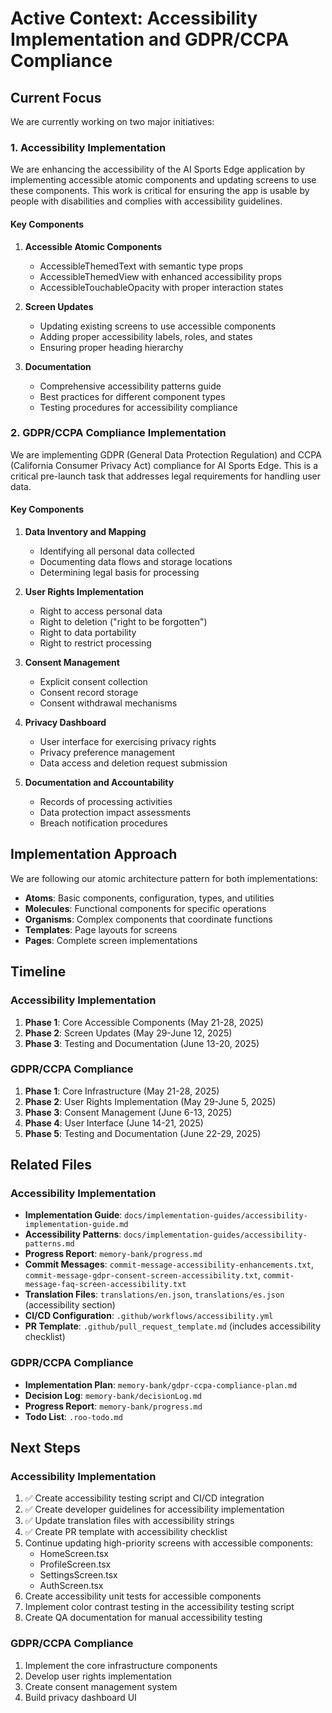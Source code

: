 # Active Context: Accessibility Implementation and GDPR/CCPA Compliance

## Current Focus

We are currently working on two major initiatives:

### 1. Accessibility Implementation

We are enhancing the accessibility of the AI Sports Edge application by implementing accessible atomic components and updating screens to use these components. This work is critical for ensuring the app is usable by people with disabilities and complies with accessibility guidelines.

#### Key Components

1. **Accessible Atomic Components**

   - AccessibleThemedText with semantic type props
   - AccessibleThemedView with enhanced accessibility props
   - AccessibleTouchableOpacity with proper interaction states

2. **Screen Updates**

   - Updating existing screens to use accessible components
   - Adding proper accessibility labels, roles, and states
   - Ensuring proper heading hierarchy

3. **Documentation**
   - Comprehensive accessibility patterns guide
   - Best practices for different component types
   - Testing procedures for accessibility compliance

### 2. GDPR/CCPA Compliance Implementation

We are implementing GDPR (General Data Protection Regulation) and CCPA (California Consumer Privacy Act) compliance for AI Sports Edge. This is a critical pre-launch task that addresses legal requirements for handling user data.

#### Key Components

1. **Data Inventory and Mapping**

   - Identifying all personal data collected
   - Documenting data flows and storage locations
   - Determining legal basis for processing

2. **User Rights Implementation**

   - Right to access personal data
   - Right to deletion ("right to be forgotten")
   - Right to data portability
   - Right to restrict processing

3. **Consent Management**

   - Explicit consent collection
   - Consent record storage
   - Consent withdrawal mechanisms

4. **Privacy Dashboard**

   - User interface for exercising privacy rights
   - Privacy preference management
   - Data access and deletion request submission

5. **Documentation and Accountability**
   - Records of processing activities
   - Data protection impact assessments
   - Breach notification procedures

## Implementation Approach

We are following our atomic architecture pattern for both implementations:

- **Atoms**: Basic components, configuration, types, and utilities
- **Molecules**: Functional components for specific operations
- **Organisms**: Complex components that coordinate functions
- **Templates**: Page layouts for screens
- **Pages**: Complete screen implementations

## Timeline

### Accessibility Implementation

1. **Phase 1**: Core Accessible Components (May 21-28, 2025)
2. **Phase 2**: Screen Updates (May 29-June 12, 2025)
3. **Phase 3**: Testing and Documentation (June 13-20, 2025)

### GDPR/CCPA Compliance

1. **Phase 1**: Core Infrastructure (May 21-28, 2025)
2. **Phase 2**: User Rights Implementation (May 29-June 5, 2025)
3. **Phase 3**: Consent Management (June 6-13, 2025)
4. **Phase 4**: User Interface (June 14-21, 2025)
5. **Phase 5**: Testing and Documentation (June 22-29, 2025)

## Related Files

### Accessibility Implementation

- **Implementation Guide**: `docs/implementation-guides/accessibility-implementation-guide.md`
- **Accessibility Patterns**: `docs/implementation-guides/accessibility-patterns.md`
- **Progress Report**: `memory-bank/progress.md`
- **Commit Messages**: `commit-message-accessibility-enhancements.txt`, `commit-message-gdpr-consent-screen-accessibility.txt`, `commit-message-faq-screen-accessibility.txt`
- **Translation Files**: `translations/en.json`, `translations/es.json` (accessibility section)
- **CI/CD Configuration**: `.github/workflows/accessibility.yml`
- **PR Template**: `.github/pull_request_template.md` (includes accessibility checklist)

### GDPR/CCPA Compliance

- **Implementation Plan**: `memory-bank/gdpr-ccpa-compliance-plan.md`
- **Decision Log**: `memory-bank/decisionLog.md`
- **Progress Report**: `memory-bank/progress.md`
- **Todo List**: `.roo-todo.md`

## Next Steps

### Accessibility Implementation

1. ✅ Create accessibility testing script and CI/CD integration
2. ✅ Create developer guidelines for accessibility implementation
3. ✅ Update translation files with accessibility strings
4. ✅ Create PR template with accessibility checklist
5. Continue updating high-priority screens with accessible components:
   - HomeScreen.tsx
   - ProfileScreen.tsx
   - SettingsScreen.tsx
   - AuthScreen.tsx
6. Create accessibility unit tests for accessible components
7. Implement color contrast testing in the accessibility testing script
8. Create QA documentation for manual accessibility testing

### GDPR/CCPA Compliance

1. Implement the core infrastructure components
2. Develop user rights implementation
3. Create consent management system
4. Build privacy dashboard UI
